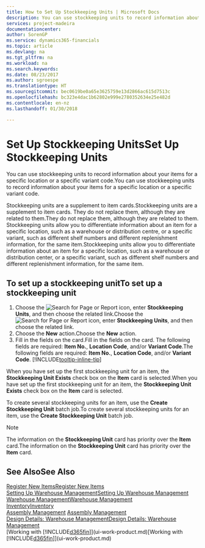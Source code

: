 ```yaml
---
title: How to Set Up Stockkeeping Units | Microsoft Docs
description: You can use stockkeeping units to record information about your items for a specific location or a specific variant code.
services: project-madeira
documentationcenter: 
author: SorenGP
ms.service: dynamics365-financials
ms.topic: article
ms.devlang: na
ms.tgt_pltfrm: na
ms.workload: na
ms.search.keywords: 
ms.date: 08/23/2017
ms.author: sgroespe
ms.translationtype: HT
ms.sourcegitcommit: bec0619be0a65e3625759e13d2866ac615d7513c
ms.openlocfilehash: bc323e4dac1b62802e999e2780352634e25e482d
ms.contentlocale: en-nz
ms.lasthandoff: 01/30/2018

---
```

# <a name="set-up-stockkeeping-units"></a><span data-ttu-id="45d84-103">Set Up Stockkeeping Units</span><span class="sxs-lookup"><span data-stu-id="45d84-103">Set Up Stockkeeping Units</span></span>
<span data-ttu-id="45d84-104">You can use stockkeeping units to record information about your items for a specific location or a specific variant code.</span><span class="sxs-lookup"><span data-stu-id="45d84-104">You can use stockkeeping units to record information about your items for a specific location or a specific variant code.</span></span>  

 <span data-ttu-id="45d84-105">Stockkeeping units are a supplement to item cards.</span><span class="sxs-lookup"><span data-stu-id="45d84-105">Stockkeeping units are a supplement to item cards.</span></span> <span data-ttu-id="45d84-106">They do not replace them, although they are related to them.</span><span class="sxs-lookup"><span data-stu-id="45d84-106">They do not replace them, although they are related to them.</span></span> <span data-ttu-id="45d84-107">Stockkeeping units allow you to differentiate information about an item for a specific location, such as a warehouse or distribution centre, or a specific variant, such as different shelf numbers and different replenishment information, for the same item.</span><span class="sxs-lookup"><span data-stu-id="45d84-107">Stockkeeping units allow you to differentiate information about an item for a specific location, such as a warehouse or distribution center, or a specific variant, such as different shelf numbers and different replenishment information, for the same item.</span></span>  

## <a name="to-set-up-a-stockkeeping-unit"></a><span data-ttu-id="45d84-108">To set up a stockkeeping unit</span><span class="sxs-lookup"><span data-stu-id="45d84-108">To set up a stockkeeping unit</span></span>  

1.  <span data-ttu-id="45d84-109">Choose the ![Search for Page or Report](media/ui-search/search_small.png "Search for Page or Report icon") icon, enter **Stockkeeping Units**, and then choose the related link.</span><span class="sxs-lookup"><span data-stu-id="45d84-109">Choose the ![Search for Page or Report](media/ui-search/search_small.png "Search for Page or Report icon") icon, enter **Stockkeeping Units**, and then choose the related link.</span></span>  
2.  <span data-ttu-id="45d84-110">Choose the **New** action.</span><span class="sxs-lookup"><span data-stu-id="45d84-110">Choose the **New** action.</span></span>  
3.  <span data-ttu-id="45d84-111">Fill in the fields on the card.</span><span class="sxs-lookup"><span data-stu-id="45d84-111">Fill in the fields on the card.</span></span> <span data-ttu-id="45d84-112">The following fields are required: **Item No.**, **Location Code**, and/or **Variant Code**.</span><span class="sxs-lookup"><span data-stu-id="45d84-112">The following fields are required: **Item No.**, **Location Code**, and/or **Variant Code**.</span></span> [!INCLUDE[tooltip-inline-tip](includes/tooltip-inline-tip_md.md)]  

<span data-ttu-id="45d84-113">When you have set up the first stockkeeping unit for an item, the **Stockkeeping Unit Exists** check box on the **Item** card is selected.</span><span class="sxs-lookup"><span data-stu-id="45d84-113">When you have set up the first stockkeeping unit for an item, the **Stockkeeping Unit Exists** check box on the **Item** card is selected.</span></span>  

<span data-ttu-id="45d84-114">To create several stockkeeping units for an item, use the **Create Stockkeeping Unit** batch job.</span><span class="sxs-lookup"><span data-stu-id="45d84-114">To create several stockkeeping units for an item, use the **Create Stockkeeping Unit** batch job.</span></span>  

> [!NOTE]  
>  <span data-ttu-id="45d84-115">The information on the **Stockkeeping Unit** card has priority over the **Item** card.</span><span class="sxs-lookup"><span data-stu-id="45d84-115">The information on the **Stockkeeping Unit** card has priority over the **Item** card.</span></span>  

## <a name="see-also"></a><span data-ttu-id="45d84-116">See Also</span><span class="sxs-lookup"><span data-stu-id="45d84-116">See Also</span></span>  
[<span data-ttu-id="45d84-117">Register New Items</span><span class="sxs-lookup"><span data-stu-id="45d84-117">Register New Items</span></span>](inventory-how-register-new-items.md)  
[<span data-ttu-id="45d84-118">Setting Up Warehouse Management</span><span class="sxs-lookup"><span data-stu-id="45d84-118">Setting Up Warehouse Management</span></span>](warehouse-setup-warehouse.md)  
[<span data-ttu-id="45d84-119">Warehouse Management</span><span class="sxs-lookup"><span data-stu-id="45d84-119">Warehouse Management</span></span>](warehouse-manage-warehouse.md)  
[<span data-ttu-id="45d84-120">Inventory</span><span class="sxs-lookup"><span data-stu-id="45d84-120">Inventory</span></span>](inventory-manage-inventory.md)  
<span data-ttu-id="45d84-121">[Assembly Management](assembly-assemble-items.md)  </span><span class="sxs-lookup"><span data-stu-id="45d84-121">[Assembly Management](assembly-assemble-items.md)  </span></span>  
[<span data-ttu-id="45d84-122">Design Details: Warehouse Management</span><span class="sxs-lookup"><span data-stu-id="45d84-122">Design Details: Warehouse Management</span></span>](design-details-warehouse-management.md)  
<span data-ttu-id="45d84-123">[Working with [!INCLUDE[d365fin](includes/d365fin_md.md)]](ui-work-product.md)</span><span class="sxs-lookup"><span data-stu-id="45d84-123">[Working with [!INCLUDE[d365fin](includes/d365fin_md.md)]](ui-work-product.md)</span></span>  

